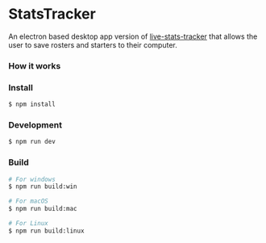 # StatsTracker

An electron based desktop app version of [live-stats-tracker](https://github.com/awbridgers/live-stats-tracker) that allows the user to save rosters and starters to their computer.

### How it works


### Install

```bash
$ npm install
```

### Development

```bash
$ npm run dev
```

### Build

```bash
# For windows
$ npm run build:win

# For macOS
$ npm run build:mac

# For Linux
$ npm run build:linux
```
